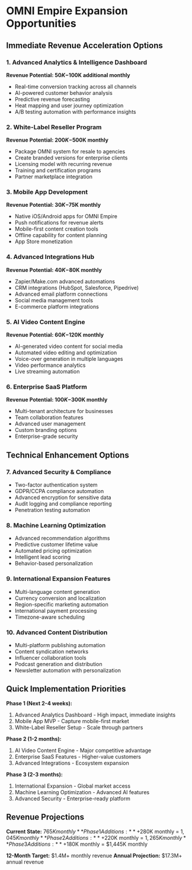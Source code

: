 # OMNI Empire Expansion Opportunities

## Immediate Revenue Acceleration Options

### 1. Advanced Analytics & Intelligence Dashboard
**Revenue Potential: $50K-$100K additional monthly**
- Real-time conversion tracking across all channels
- AI-powered customer behavior analysis
- Predictive revenue forecasting
- Heat mapping and user journey optimization
- A/B testing automation with performance insights

### 2. White-Label Reseller Program
**Revenue Potential: $200K-$500K monthly**
- Package OMNI system for resale to agencies
- Create branded versions for enterprise clients
- Licensing model with recurring revenue
- Training and certification programs
- Partner marketplace integration

### 3. Mobile App Development
**Revenue Potential: $30K-$75K monthly**
- Native iOS/Android apps for OMNI Empire
- Push notifications for revenue alerts
- Mobile-first content creation tools
- Offline capability for content planning
- App Store monetization

### 4. Advanced Integrations Hub
**Revenue Potential: $40K-$80K monthly**
- Zapier/Make.com advanced automations
- CRM integrations (HubSpot, Salesforce, Pipedrive)
- Advanced email platform connections
- Social media management tools
- E-commerce platform integrations

### 5. AI Video Content Engine
**Revenue Potential: $60K-$120K monthly**
- AI-generated video content for social media
- Automated video editing and optimization
- Voice-over generation in multiple languages
- Video performance analytics
- Live streaming automation

### 6. Enterprise SaaS Platform
**Revenue Potential: $100K-$300K monthly**
- Multi-tenant architecture for businesses
- Team collaboration features
- Advanced user management
- Custom branding options
- Enterprise-grade security

## Technical Enhancement Options

### 7. Advanced Security & Compliance
- Two-factor authentication system
- GDPR/CCPA compliance automation
- Advanced encryption for sensitive data
- Audit logging and compliance reporting
- Penetration testing automation

### 8. Machine Learning Optimization
- Advanced recommendation algorithms
- Predictive customer lifetime value
- Automated pricing optimization
- Intelligent lead scoring
- Behavior-based personalization

### 9. International Expansion Features
- Multi-language content generation
- Currency conversion and localization
- Region-specific marketing automation
- International payment processing
- Timezone-aware scheduling

### 10. Advanced Content Distribution
- Multi-platform publishing automation
- Content syndication networks
- Influencer collaboration tools
- Podcast generation and distribution
- Newsletter automation with personalization

## Quick Implementation Priorities

**Phase 1 (Next 2-4 weeks):**
1. Advanced Analytics Dashboard - High impact, immediate insights
2. Mobile App MVP - Capture mobile-first market
3. White-Label Reseller Setup - Scale through partners

**Phase 2 (1-2 months):**
1. AI Video Content Engine - Major competitive advantage
2. Enterprise SaaS Features - Higher-value customers
3. Advanced Integrations - Ecosystem expansion

**Phase 3 (2-3 months):**
1. International Expansion - Global market access
2. Machine Learning Optimization - Advanced AI features
3. Advanced Security - Enterprise-ready platform

## Revenue Projections

**Current State:** $765K monthly
**Phase 1 Additions:** +$280K monthly = $1,045K monthly
**Phase 2 Additions:** +$220K monthly = $1,265K monthly  
**Phase 3 Additions:** +$180K monthly = $1,445K monthly

**12-Month Target:** $1.4M+ monthly revenue
**Annual Projection:** $17.3M+ annual revenue